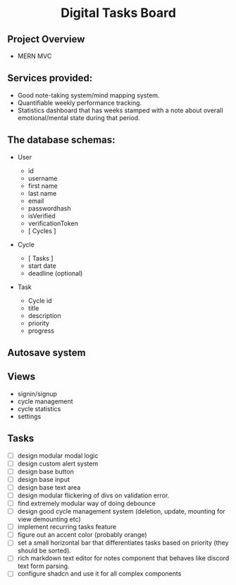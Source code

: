 <h1 align="center"><strong>Digital Tasks Board</strong></h1>

## Project Overview

- MERN MVC

## Services provided:

- Good note-taking system/mind mapping system.
- Quantifiable weekly performance tracking.
- Statistics dashboard that has weeks stamped with a note about overall emotional/mental state during that period.

## The database schemas:

- User

  - id
  - username
  - first name
  - last name
  - email
  - passwordhash
  - isVerified
  - verificationToken
  - [ Cycles ]

- Cycle

  - [ Tasks ]
  - start date
  - deadline (optional)

- Task

  - Cycle id
  - title
  - description
  - priority
  - progress

## Autosave system

## Views

- signin/signup
- cycle management
- cycle statistics
- settings

## Tasks

- [ ] design modular modal logic
- [ ] design custom alert system
- [ ] design base button
- [ ] design base input
- [ ] design base text area
- [ ] design modular flickering of divs on validation error.
- [ ] find extremely modular way of doing debounce
- [ ] design good cycle management system (deletion, update, mounting for view demounting etc)
- [ ] implement recurring tasks feature
- [ ] figure out an accent color (probably orange)
- [ ] set a small horizontal bar that differentiates tasks based on priority (they should be sorted).
- [ ] rich markdown text editor for notes component that behaves like discord text form parsing.
- [ ] configure shadcn and use it for all complex components
